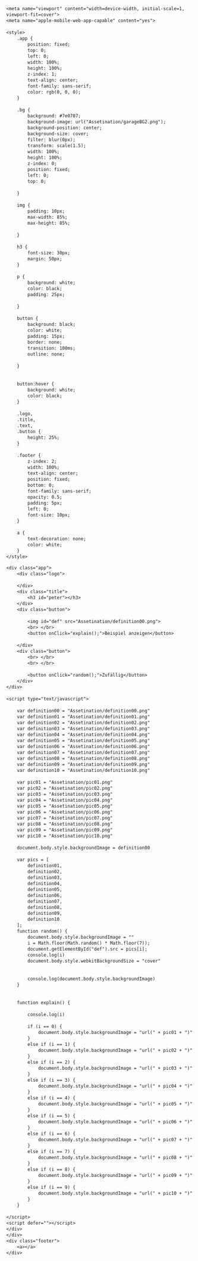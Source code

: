 <!DOCTYPE html>
<html>

<head>
    <meta charset="utf-8">
    <meta name="viewport" content="width=device-width">
    <title>By Definition</title>

    <meta name="viewport" content="width=device-width, initial-scale=1, viewport-fit=cover">
    <meta name="apple-mobile-web-app-capable" content="yes">

    <style>
        .app {
            position: fixed;
            top: 0;
            left: 0;
            width: 100%;
            height: 100%;
            z-index: 1;
            text-align: center;
            font-family: sans-serif;
            color: rgb(0, 0, 0);
        }

        .bg {
            background: #7e0707;
            background-image: url("Assetination/garageBG2.png");
            background-position: center;
            background-size: cover;
            filter: blur(0px);
            transform: scale(1.5);
            width: 100%;
            height: 100%;
            z-index: 0;
            position: fixed;
            left: 0;
            top: 0;

        }

        img {
            padding: 10px;
            max-width: 85%;
            max-height: 85%;

        }

        h3 {
            font-size: 30px;
            margin: 50px;
        }

        p {
            background: white;
            color: black;
            padding: 25px;

        }

        button {
            background: black;
            color: white;
            padding: 15px;
            border: none;
            transition: 100ms;
            outline: none;

        }


        button:hover {
            background: white;
            color: black;
        }

        .logo,
        .title,
        .text,
        .button {
            height: 25%;
        }

        .footer {
            z-index: 2;
            width: 100%;
            text-align: center;
            position: fixed;
            bottom: 0;
            font-family: sans-serif;
            opacity: 0.5;
            padding: 5px;
            left: 0;
            font-size: 10px;
        }

        a {
            text-decoration: none;
            color: white;
        }
    </style>
</head>

<body>




    <div class="app">
        <div class="logo">

        </div>
        <div class="title">
            <h3 id="peter"></h3>
        </div>
        <div class="button">

            <img id="def" src="Assetination/definition00.png">
            <br> </br>
            <button onClick="explain();">Beispiel anzeigen</button>

        </div>
        <div class="button">
            <br> </br>
            <br> </br>

            <button onClick="random();">Zufällig</button>
        </div>
    </div>

    <script type="text/javascript">

        var definition00 = "Assetination/definition00.png"
        var definition01 = "Assetination/definition01.png"
        var definition02 = "Assetination/definition02.png"
        var definition03 = "Assetination/definition03.png"
        var definition04 = "Assetination/definition04.png"
        var definition05 = "Assetination/definition05.png"
        var definition06 = "Assetination/definition06.png"
        var definition07 = "Assetination/definition07.png"
        var definition08 = "Assetination/definition08.png"
        var definition09 = "Assetination/definition09.png"
        var definition10 = "Assetination/definition10.png"

        var pic01 = "Assetination/pic01.png"
        var pic02 = "Assetination/pic02.png"
        var pic03 = "Assetination/pic03.png"
        var pic04 = "Assetination/pic04.png"
        var pic05 = "Assetination/pic05.png"
        var pic06 = "Assetination/pic06.png"
        var pic07 = "Assetination/pic07.png"
        var pic08 = "Assetination/pic08.png"
        var pic09 = "Assetination/pic09.png"
        var pic10 = "Assetination/pic10.png"

        document.body.style.backgroundImage = definition00

        var pics = [
            definition01,
            definition02,
            definition03,
            definition04,
            definition05,
            definition06,
            definition07,
            definition08,
            definition09,
            definition10
        ];
        function random() {
            document.body.style.backgroundImage = ""
            i = Math.floor(Math.random() * Math.floor(7));
            document.getElementById("def").src = pics[i];
            console.log(i)
            document.body.style.webkitBackgroundSize = "cover"


            console.log(document.body.style.backgroundImage)
        }


        function explain() {

            console.log(i)

            if (i == 0) {
                document.body.style.backgroundImage = "url(" + pic01 + ")"
            }
            else if (i == 1) {
                document.body.style.backgroundImage = "url(" + pic02 + ")"
            }
            else if (i == 2) {
                document.body.style.backgroundImage = "url(" + pic03 + ")"
            }
            else if (i == 3) {
                document.body.style.backgroundImage = "url(" + pic04 + ")"
            }
            else if (i == 4) {
                document.body.style.backgroundImage = "url(" + pic05 + ")"
            }
            else if (i == 5) {
                document.body.style.backgroundImage = "url(" + pic06 + ")"
            }
            else if (i == 6) {
                document.body.style.backgroundImage = "url(" + pic07 + ")"
            }
            else if (i == 7) {
                document.body.style.backgroundImage = "url(" + pic08 + ")"
            }
            else if (i == 8) {
                document.body.style.backgroundImage = "url(" + pic09 + ")"
            }
            else if (i == 9) {
                document.body.style.backgroundImage = "url(" + pic10 + ")"
            }
        }

    </script>
    <script defer=""></script>
    </div>
    </div>
    <div class="footer">
        <a></a>
    </div>
</body>

</html>